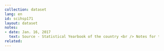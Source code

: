 ```yaml
---
collection: dataset
lang: en
id: scihsp171
layout: dataset
notes: 
- date: Jan. 16, 2017
  text: Source - Statistical Yearbook of the country <br /> Notes for the table <br /> From the academic year 1374 - 1375 the information contains statistics of Azad Islamic University as well. <br /> From the academic year 1393 - 1394 the statistics is from the Institute for Research & Planning in Higher Education, Ministry of Science and Research and Technology. Before the academic year of 1393 - 1394 the statistics for Azad Islamic University was separately extracted from ICT Department of Azad Islamic University.
related:
---
```

